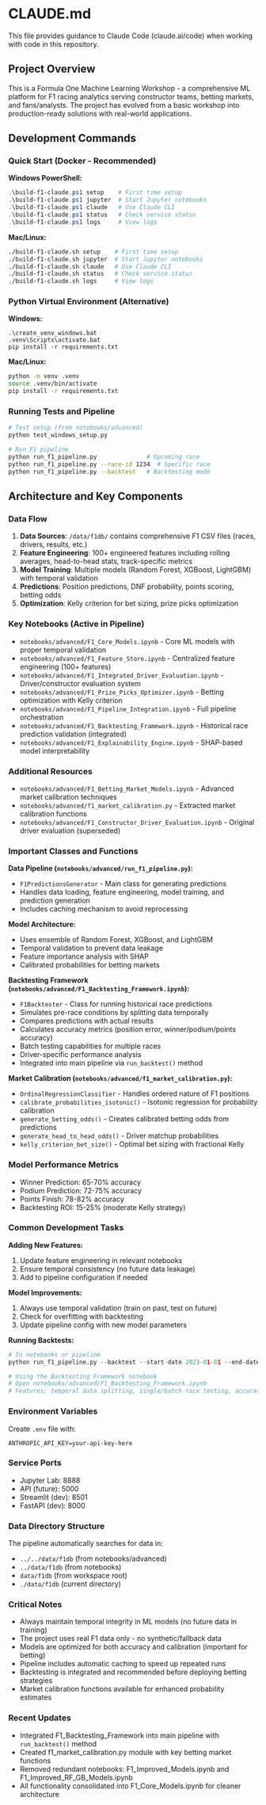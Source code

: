 # CLAUDE.md

This file provides guidance to Claude Code (claude.ai/code) when working with code in this repository.

## Project Overview

This is a Formula One Machine Learning Workshop - a comprehensive ML platform for F1 racing analytics serving constructor teams, betting markets, and fans/analysts. The project has evolved from a basic workshop into production-ready solutions with real-world applications.

## Development Commands

### Quick Start (Docker - Recommended)

**Windows PowerShell:**
```powershell
.\build-f1-claude.ps1 setup    # First time setup
.\build-f1-claude.ps1 jupyter  # Start Jupyter notebooks
.\build-f1-claude.ps1 claude   # Use Claude CLI
.\build-f1-claude.ps1 status   # Check service status
.\build-f1-claude.ps1 logs     # View logs
```

**Mac/Linux:**
```bash
./build-f1-claude.sh setup    # First time setup
./build-f1-claude.sh jupyter  # Start Jupyter notebooks
./build-f1-claude.sh claude   # Use Claude CLI
./build-f1-claude.sh status   # Check service status
./build-f1-claude.sh logs     # View logs
```

### Python Virtual Environment (Alternative)

**Windows:**
```batch
.\create_venv_windows.bat
.venv\Scripts\activate.bat
pip install -r requirements.txt
```

**Mac/Linux:**
```bash
python -m venv .venv
source .venv/bin/activate
pip install -r requirements.txt
```

### Running Tests and Pipeline

```bash
# Test setup (from notebooks/advanced)
python test_windows_setup.py

# Run F1 pipeline
python run_f1_pipeline.py              # Upcoming race
python run_f1_pipeline.py --race-id 1234  # Specific race
python run_f1_pipeline.py --backtest   # Backtesting mode
```

## Architecture and Key Components

### Data Flow
1. **Data Sources**: `/data/f1db/` contains comprehensive F1 CSV files (races, drivers, results, etc.)
2. **Feature Engineering**: 100+ engineered features including rolling averages, head-to-head stats, track-specific metrics
3. **Model Training**: Multiple models (Random Forest, XGBoost, LightGBM) with temporal validation
4. **Predictions**: Position predictions, DNF probability, points scoring, betting odds
5. **Optimization**: Kelly criterion for bet sizing, prize picks optimization

### Key Notebooks (Active in Pipeline)
- `notebooks/advanced/F1_Core_Models.ipynb` - Core ML models with proper temporal validation
- `notebooks/advanced/F1_Feature_Store.ipynb` - Centralized feature engineering (100+ features)
- `notebooks/advanced/F1_Integrated_Driver_Evaluation.ipynb` - Driver/constructor evaluation system
- `notebooks/advanced/F1_Prize_Picks_Optimizer.ipynb` - Betting optimization with Kelly criterion
- `notebooks/advanced/F1_Pipeline_Integration.ipynb` - Full pipeline orchestration
- `notebooks/advanced/F1_Backtesting_Framework.ipynb` - Historical race prediction validation (integrated)
- `notebooks/advanced/F1_Explainability_Engine.ipynb` - SHAP-based model interpretability

### Additional Resources
- `notebooks/advanced/F1_Betting_Market_Models.ipynb` - Advanced market calibration techniques
- `notebooks/advanced/f1_market_calibration.py` - Extracted market calibration functions
- `notebooks/advanced/F1_Constructor_Driver_Evaluation.ipynb` - Original driver evaluation (superseded)

### Important Classes and Functions

**Data Pipeline (`notebooks/advanced/run_f1_pipeline.py`):**
- `F1PredictionsGenerator` - Main class for generating predictions
- Handles data loading, feature engineering, model training, and prediction generation
- Includes caching mechanism to avoid reprocessing

**Model Architecture:**
- Uses ensemble of Random Forest, XGBoost, and LightGBM
- Temporal validation to prevent data leakage
- Feature importance analysis with SHAP
- Calibrated probabilities for betting markets

**Backtesting Framework (`notebooks/advanced/F1_Backtesting_Framework.ipynb`):**
- `F1Backtester` - Class for running historical race predictions
- Simulates pre-race conditions by splitting data temporally
- Compares predictions with actual results
- Calculates accuracy metrics (position error, winner/podium/points accuracy)
- Batch testing capabilities for multiple races
- Driver-specific performance analysis
- Integrated into main pipeline via `run_backtest()` method

**Market Calibration (`notebooks/advanced/f1_market_calibration.py`):**
- `OrdinalRegressionClassifier` - Handles ordered nature of F1 positions
- `calibrate_probabilities_isotonic()` - Isotonic regression for probability calibration
- `generate_betting_odds()` - Creates calibrated betting odds from predictions
- `generate_head_to_head_odds()` - Driver matchup probabilities
- `kelly_criterion_bet_size()` - Optimal bet sizing with fractional Kelly

### Model Performance Metrics
- Winner Prediction: 65-70% accuracy
- Podium Prediction: 72-75% accuracy
- Points Finish: 78-82% accuracy
- Backtesting ROI: 15-25% (moderate Kelly strategy)

### Common Development Tasks

**Adding New Features:**
1. Update feature engineering in relevant notebooks
2. Ensure temporal consistency (no future data leakage)
3. Add to pipeline configuration if needed

**Model Improvements:**
1. Always use temporal validation (train on past, test on future)
2. Check for overfitting with backtesting
3. Update pipeline config with new model parameters

**Running Backtests:**
```python
# In notebooks or pipeline
python run_f1_pipeline.py --backtest --start-date 2023-01-01 --end-date 2023-12-31

# Using the Backtesting Framework notebook
# Open notebooks/advanced/F1_Backtesting_Framework.ipynb
# Features: temporal data splitting, single/batch race testing, accuracy metrics, visualizations
```

### Environment Variables
Create `.env` file with:
```
ANTHROPIC_API_KEY=your-api-key-here
```

### Service Ports
- Jupyter Lab: 8888
- API (future): 5000
- Streamlit (dev): 8501
- FastAPI (dev): 8000

### Data Directory Structure
The pipeline automatically searches for data in:
- `../../data/f1db` (from notebooks/advanced)
- `../data/f1db` (from notebooks)
- `data/f1db` (from workspace root)
- `./data/f1db` (current directory)

### Critical Notes
- Always maintain temporal integrity in ML models (no future data in training)
- The project uses real F1 data only - no synthetic/fallback data
- Models are optimized for both accuracy and calibration (important for betting)
- Pipeline includes automatic caching to speed up repeated runs
- Backtesting is integrated and recommended before deploying betting strategies
- Market calibration functions available for enhanced probability estimates

### Recent Updates
- Integrated F1_Backtesting_Framework into main pipeline with `run_backtest()` method
- Created f1_market_calibration.py module with key betting market functions
- Removed redundant notebooks: F1_Improved_Models.ipynb and F1_Improved_RF_GB_Models.ipynb
- All functionality consolidated into F1_Core_Models.ipynb for cleaner architecture
